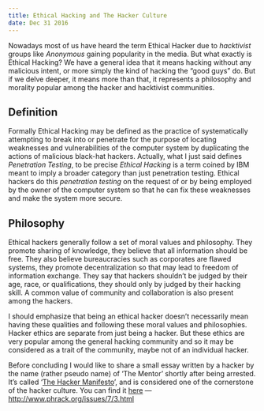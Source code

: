 ```yaml
---
title: Ethical Hacking and The Hacker Culture
date: Dec 31 2016
---
```


Nowadays most of us have heard the term Ethical Hacker due to _hacktivist_ groups like _Anonymous_ gaining popularity in the media. But what exactly is Ethical Hacking? We have a general idea that it means hacking without any malicious intent, or more simply the kind of hacking the “good guys” do. But if we delve deeper, it means more than that, it represents a philosophy and morality popular among the hacker and hacktivist communities.

## Definition

Formally Ethical Hacking may be defined as the practice of systematically attempting to break into or penetrate for the purpose of locating weaknesses and vulnerabilities of the computer system by duplicating the actions of malicious black-hat hackers. Actually, what I just said defines _Penetration Testing_, to be precise _Ethical Hacking_ is a term coined by IBM meant to imply a broader category than just penetration testing. Ethical hackers do this _penetration testing_ on the request of or by being employed by the owner of the computer system so that he can fix these weaknesses and make the system more secure.

## Philosophy

Ethical hackers generally follow a set of moral values and philosophy. They promote sharing of knowledge, they believe that all information should be free. They also believe bureaucracies such as corporates are flawed systems, they promote decentralization so that may lead to freedom of information exchange. They say that hackers shouldn’t be judged by their age, race, or qualifications, they should only by judged by their hacking skill. A common value of community and collaboration is also present among the hackers.

I should emphasize that being an ethical hacker doesn’t necessarily mean having these qualities and following these moral values and philosophies. Hacker ethics are separate from just being a hacker. But these ethics are very popular among the general hacking community and so it may be considered as a trait of the community, maybe not of an individual hacker.

Before concluding I would like to share a small essay written by a hacker by the name (rather pseudo name) of ‘The Mentor’ shortly after being arrested. It’s called ‘[The Hacker Manifesto](http://www.phrack.org/issues/7/3.html)’, and is considered one of the cornerstone of the hacker culture. You can find it [here](http://www.phrack.org/issues/7/3.html) — http://www.phrack.org/issues/7/3.html
